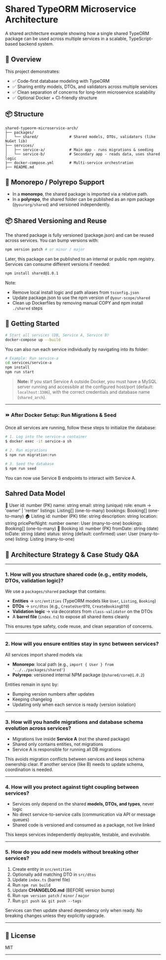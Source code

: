 # Shared TypeORM Microservice Architecture

A shared architecture example showing how a single shared TypeORM package can be used across multiple services in a scalable, TypeScript-based backend system.

## 🧩 Overview

This project demonstrates:

- ✅ Code-first database modeling with TypeORM
- ✅ Sharing entity models, DTOs, and validators across multiple services
- ✅ Clean separation of concerns for long-term microservice scalability
- ✅ Optional Docker + CI-friendly structure

## 📦 Structure

```
shared-typeorm-microservice-arch/
├── packages/
│   └── shared/              # Shared models, DTOs, validators (like NuGet lib)
├── services/
│   ├── service-a/           # Main app - runs migrations & seeding
│   └── service-b/           # Secondary app - reads data, uses shared logic
├── docker-compose.yml       # Multi-service orchestration
├── README.md
```

## 📐 Monorepo / Polyrepo Support

- In a **monorepo**, the shared package is imported via a relative path.
- In a **polyrepo**, the shared folder can be published as an npm package (`@yourorg/shared`) and versioned independently.

## 📦 Shared Versioning and Reuse

The shared package is fully versioned (package.json) and can be reused across services.
You can bump versions with:

```bash
npm version patch # or minor / major
```

Later, this package can be published to an internal or public npm registry.
Services can consume different versions if needed:

```bash
npm install shared@1.0.1
```

Note:

- Remove local install logic and path aliases from `tsconfig.json`
- Update package.json to use the npm version of `@your-scope/shared`
- Clean up Dockerfiles by removing manual COPY and npm install `./shared` steps

## 🚀 Getting Started

```bash
# Start all services (DB, Service A, Service B)
docker-compose up --build
```

You can also run each service individually by navigating into its folder:

```bash
# Example: Run service-a
cd services/service-a
npm install
npm run start
```

> **Note:** If you start Service A outside Docker, you must have a MySQL server running and accessible at the configured host/port (default: `localhost:3306`), with the correct credentials and database name (`shared_arch`).

---

### ⏩ After Docker Setup: Run Migrations & Seed

Once all services are running, follow these steps to initialize the database:

```bash
# 1. Log into the service-a container
$ docker exec -it service-a sh

# 2. Run migrations
$ npm run migration:run

# 3. Seed the database
$ npm run seed
```

You can now use Service B endpoints to interact with Service A.

## Sahred Data Model

🧍 User
id: number (PK)
name: string
email: string (unique)
role: enum → 'owner' | 'renter'
listings: Listing[] (one-to-many)
bookings: Booking[] (one-to-many)
🏠 Listing
id: number (PK)
title: string
description: string
location: string
pricePerNight: number
owner: User (many-to-one)
bookings: Booking[] (one-to-many)
📅 Booking
id: number (PK)
fromDate: string (date)
toDate: string (date)
status: string (default: confirmed)
user: User (many-to-one)
listing: Listing (many-to-one)

## 🧠 Architecture Strategy & Case Study Q&A

---

### 1. How will you structure shared code (e.g., entity models, DTOs, validation logic)?

We use a `packages/shared` package that contains:

- **Entities** → `src/entities` (TypeORM models like `User`, `Listing`, `Booking`)
- **DTOs** → `src/dtos` (e.g., `CreateUserDTO`, `CreateBookingDTO`)
- **Validation logic** → via decorators from `class-validator` on the DTOs
- A **barrel file** (`index.ts`) to expose all shared items cleanly

This ensures type safety, code reuse, and clean separation of concerns.

---

### 2. How will you ensure entities stay in sync between services?

All services import shared models via:

- **Monorepo**: local path (e.g., `import { User } from '../../packages/shared'`)
- **Polyrepo**: versioned internal NPM package (`@shared/core@1.0.2`)

Entities remain in sync by:

- Bumping version numbers after updates
- Keeping changelog
- Updating only when each service is ready (version isolation)

---

### 3. How will you handle migrations and database schema evolution across services?

- Migrations live inside **Service A** (not the shared package)
- Shared only contains entities, not migrations
- Service A is responsible for running all DB migrations

This avoids migration conflicts between services and keeps schema ownership clear.
If another service (like B) needs to update schema, coordination is needed.

---

### 4. How will you protect against tight coupling between services?

- Services only depend on the shared **models, DTOs, and types**, never logic
- No direct service-to-service calls (communication via API or message queues)
- Shared code is versioned and consumed as a package, not live linked

This keeps services independently deployable, testable, and evolvable.

---

### 5. How do you add new models without breaking other services?

1. Create entity in `src/entities`
2. Optionally add matching DTO in `src/dtos`
3. Update `index.ts` (barrel file)
4. Run `npm run build`
5. Update **CHANGELOG.md** (BEFORE version bump)
6. Run `npm version patch` / `minor` / `major`
7. Run `git push && git push --tags`

Services can then update shared dependency only when ready. No breaking changes unless they explicitly upgrade.

---

## 📝 License

MIT

---
